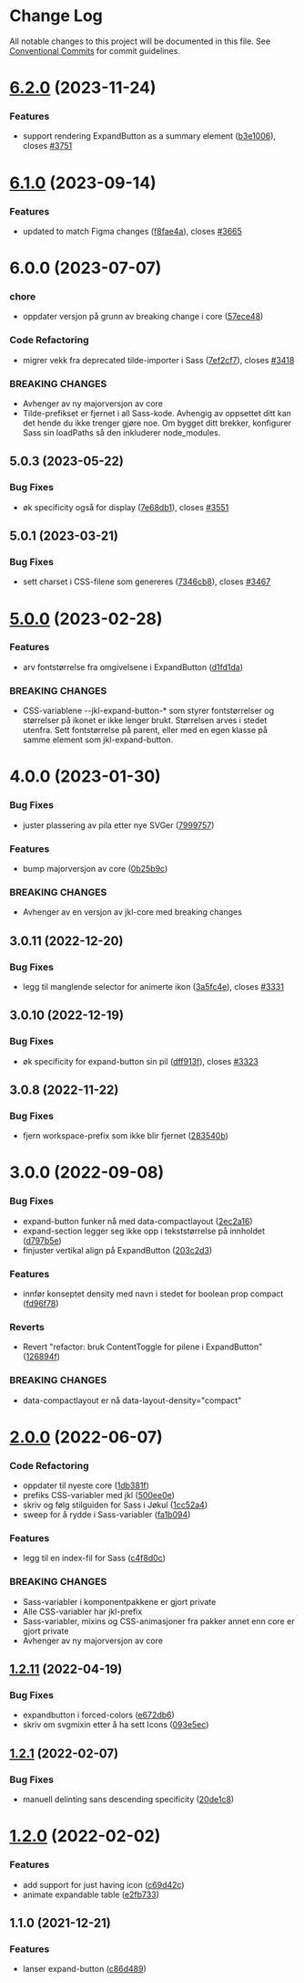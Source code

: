 # Change Log

All notable changes to this project will be documented in this file.
See [Conventional Commits](https://conventionalcommits.org) for commit guidelines.

# [6.2.0](https://github.com/fremtind/jokul/compare/@fremtind/jkl-expand-button@6.1.7...@fremtind/jkl-expand-button@6.2.0) (2023-11-24)

### Features

- support rendering ExpandButton as a summary element ([b3e1006](https://github.com/fremtind/jokul/commit/b3e1006c44f4690be30c7620a717c869a5dac3b4)), closes [#3751](https://github.com/fremtind/jokul/issues/3751)

# [6.1.0](https://github.com/fremtind/jokul/compare/@fremtind/jkl-expand-button@6.0.2...@fremtind/jkl-expand-button@6.1.0) (2023-09-14)

### Features

-   updated to match Figma changes ([f8fae4a](https://github.com/fremtind/jokul/commit/f8fae4aa20a339362689298217fa0e5770935107)), closes [#3665](https://github.com/fremtind/jokul/issues/3665)

# 6.0.0 (2023-07-07)

### chore

-   oppdater versjon på grunn av breaking change i core ([57ece48](https://github.com/fremtind/jokul/commit/57ece48fa0192fe825b544fdac24cdd56e58d0df))

### Code Refactoring

-   migrer vekk fra deprecated tilde-importer i Sass ([7ef2cf7](https://github.com/fremtind/jokul/commit/7ef2cf7a510122c69b2c5658c402f3dd9f5322f7)), closes [#3418](https://github.com/fremtind/jokul/issues/3418)

### BREAKING CHANGES

-   Avhenger av ny majorversjon av core
-   Tilde-prefikset er fjernet i all Sass-kode. Avhengig av oppsettet ditt kan det hende du
    ikke trenger gjøre noe. Om bygget ditt brekker, konfigurer Sass sin loadPaths så den
    inkluderer node_modules.

## 5.0.3 (2023-05-22)

### Bug Fixes

-   øk specificity også for display ([7e68db1](https://github.com/fremtind/jokul/commit/7e68db1e85c0e234698c3ae264178084792ac668)), closes [#3551](https://github.com/fremtind/jokul/issues/3551)

## 5.0.1 (2023-03-21)

### Bug Fixes

-   sett charset i CSS-filene som genereres ([7346cb8](https://github.com/fremtind/jokul/commit/7346cb8644dd4b99bf0ae4d11c78a967b7b01618)), closes [#3467](https://github.com/fremtind/jokul/issues/3467)

# [5.0.0](https://github.com/fremtind/jokul/compare/@fremtind/jkl-expand-button@4.0.2...@fremtind/jkl-expand-button@5.0.0) (2023-02-28)

### Features

-   arv fontstørrelse fra omgivelsene i ExpandButton ([d1fd1da](https://github.com/fremtind/jokul/commit/d1fd1da2061f345cb912c941149faa660482f751))

### BREAKING CHANGES

-   CSS-variablene --jkl-expand-button-\* som styrer fontstørrelser og
    størrelser på ikonet er ikke lenger brukt. Størrelsen arves i
    stedet utenfra. Sett fontstørrelse på parent, eller med en egen
    klasse på samme element som jkl-expand-button.

# 4.0.0 (2023-01-30)

### Bug Fixes

-   juster plassering av pila etter nye SVGer ([7999757](https://github.com/fremtind/jokul/commit/7999757e987d79324f8bb1fc67cc0913466705df))

### Features

-   bump majorversjon av core ([0b25b9c](https://github.com/fremtind/jokul/commit/0b25b9ccb4d35214037e45158264fab2da196a5f))

### BREAKING CHANGES

-   Avhenger av en versjon av jkl-core med breaking changes

## 3.0.11 (2022-12-20)

### Bug Fixes

-   legg til manglende selector for animerte ikon ([3a5fc4e](https://github.com/fremtind/jokul/commit/3a5fc4e970c96d2b853b1211b74fe98b85f5fe82)), closes [#3331](https://github.com/fremtind/jokul/issues/3331)

## 3.0.10 (2022-12-19)

### Bug Fixes

-   øk specificity for expand-button sin pil ([dff913f](https://github.com/fremtind/jokul/commit/dff913facc834ee92ac84726c8455f92bdadb67a)), closes [#3323](https://github.com/fremtind/jokul/issues/3323)

## 3.0.8 (2022-11-22)

### Bug Fixes

-   fjern workspace-prefix som ikke blir fjernet ([283540b](https://github.com/fremtind/jokul/commit/283540b45f1fe557168eede3ca3637077a10a15b))

# 3.0.0 (2022-09-08)

### Bug Fixes

-   expand-button funker nå med data-compactlayout ([2ec2a16](https://github.com/fremtind/jokul/commit/2ec2a1637f1092e346fe02ccaa627f17c4439e1a))
-   expand-section legger seg ikke opp i tekststørrelse på innholdet ([d797b5e](https://github.com/fremtind/jokul/commit/d797b5ee995482a33a23ebf7491eb56997ea75bd))
-   finjuster vertikal align på ExpandButton ([203c2d3](https://github.com/fremtind/jokul/commit/203c2d3fb492f29c02b97b05ebefff687a3e1da5))

### Features

-   innfør konseptet density med navn i stedet for boolean prop compact ([fd96f78](https://github.com/fremtind/jokul/commit/fd96f78685ef9e3979dd43625491e868efbc3068))

### Reverts

-   Revert "refactor: bruk ContentToggle for pilene i ExpandButton" ([126894f](https://github.com/fremtind/jokul/commit/126894f1ca3f04c4e556292a1eaa587237dcec59))

### BREAKING CHANGES

-   data-compactlayout er nå data-layout-density="compact"

# [2.0.0](https://github.com/fremtind/jokul/compare/@fremtind/jkl-expand-button@1.2.14...@fremtind/jkl-expand-button@2.0.0) (2022-06-07)

### Code Refactoring

-   oppdater til nyeste core ([1db381f](https://github.com/fremtind/jokul/commit/1db381fdc0d3f1c35818d2feec49977331cd2fad))
-   prefiks CSS-variabler med jkl ([500ee0e](https://github.com/fremtind/jokul/commit/500ee0e1050de94d8cda07fb423c33837fbf2faa))
-   skriv og følg stilguiden for Sass i Jøkul ([1cc52a4](https://github.com/fremtind/jokul/commit/1cc52a4dea6af592ed48c45b38bc4fee07a749ae))
-   sweep for å rydde i Sass-variabler ([fa1b094](https://github.com/fremtind/jokul/commit/fa1b094189c2958d5407334ae063d36461229b11))

### Features

-   legg til en index-fil for Sass ([c4f8d0c](https://github.com/fremtind/jokul/commit/c4f8d0cd31bcab0706a49be1bdf0214fbbbbf646))

### BREAKING CHANGES

-   Sass-variabler i komponentpakkene er gjort private
-   Alle CSS-variabler har jkl-prefix
-   Sass-variabler, mixins og CSS-animasjoner fra pakker annet enn core er gjort private
-   Avhenger av ny majorversjon av core

## [1.2.11](https://github.com/fremtind/jokul/compare/@fremtind/jkl-expand-button@1.2.10...@fremtind/jkl-expand-button@1.2.11) (2022-04-19)

### Bug Fixes

-   expandbutton i forced-colors ([e672db6](https://github.com/fremtind/jokul/commit/e672db64774d32f6709e9e3edcab580fd75dfe65))
-   skriv om svgmixin etter å ha sett Icons ([093e5ec](https://github.com/fremtind/jokul/commit/093e5ec2e71e5819e68ee2383463096185f9c1f3))

## [1.2.1](https://github.com/fremtind/jokul/compare/@fremtind/jkl-expand-button@1.2.0...@fremtind/jkl-expand-button@1.2.1) (2022-02-07)

### Bug Fixes

-   manuell delinting sans descending specificity ([20de1c8](https://github.com/fremtind/jokul/commit/20de1c8811596b054867352177225fd197c70797))

# [1.2.0](https://github.com/fremtind/jokul/compare/@fremtind/jkl-expand-button@1.1.3...@fremtind/jkl-expand-button@1.2.0) (2022-02-02)

### Features

-   add support for just having icon ([c69d42c](https://github.com/fremtind/jokul/commit/c69d42cb2d6d0f3088bec46d739a794f64dc95b8))
-   animate expandable table ([e2fb733](https://github.com/fremtind/jokul/commit/e2fb7335f63c1e8b6a575680296222f1517150a7))

## 1.1.0 (2021-12-21)

### Features

-   lanser expand-button ([c86d489](https://github.com/fremtind/jokul/commit/c86d4896f714271e407b85fc473eea7b8af549fb))

